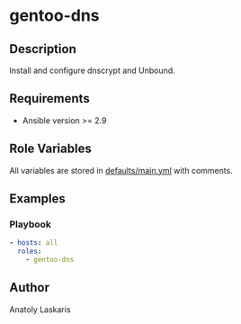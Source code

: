 # gentoo-dns

## Description

Install and configure dnscrypt and Unbound.

## Requirements

- Ansible version >= 2.9

## Role Variables

All variables are stored in [defaults/main.yml](defaults/main.yml) with comments.

## Examples

### Playbook
```yaml
- hosts: all
  roles:
    - gentoo-dns
```

## Author
Anatoly Laskaris
